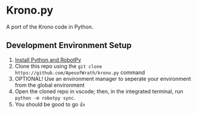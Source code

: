 # Krono.py

A port of the Krono code in Python.

## Development Environment Setup

1. [Install Python and RobotPy](https://docs.wpilib.org/en/stable/docs/zero-to-robot/step-2/python-setup.html#prerequisites)
2. Clone this repo using the `git clone https://github.com/ApesofWrath/krono.py` command
3. OPTIONAL! Use an environment manager to seperate your environment from the global environment
4. Open the cloned repo in vscode; then, in the integrated terminal, run `python -m robotpy sync`.
5. You should be good to go 👍